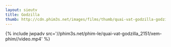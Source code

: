```yaml
---
layout: sieutv
title: Godzilla
thumb: http://cdn.phim3s.net/images/films/thumb/quai-vat-godzilla-godzilla-1998.jpg
---
```

{% include jwpadv src='//phim3s.net/phim-le/quai-vat-godzilla_2151/xem-phim//video.mp4' %}
